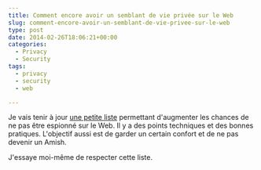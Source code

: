 ```yaml
---
title: Comment encore avoir un semblant de vie privée sur le Web
slug: comment-encore-avoir-un-semblant-de-vie-privee-sur-le-web
type: post
date: 2014-02-26T18:06:21+00:00
categories:
  - Privacy
  - Security
tags:
  - privacy
  - security
  - web

---
```

Je vais tenir à jour [une petite liste][1] permettant d'augmenter les chances de ne pas être espionné sur le Web. Il y a des points techniques et des bonnes pratiques. L'objectif aussi est de garder un certain confort et de ne pas devenir un Amish.

J'essaye moi-même de respecter cette liste.

 [1]: https://wiki.cedricbonhomme.org/security:privacy
